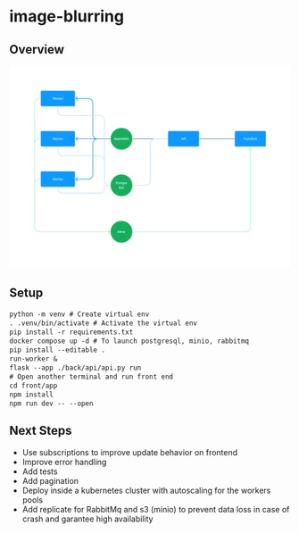 # image-blurring

## Overview

![Overview](overview.jpg)

## Setup

```
python -m venv # Create virtual env
. .venv/bin/activate # Activate the virtual env
pip install -r requirements.txt
docker compose up -d # To launch postgresql, minio, rabbitmq
pip install --editable .
run-worker &
flask --app ./back/api/api.py run
# Open another terminal and run front end
cd front/app
npm install
npm run dev -- --open
```

## Next Steps

- Use subscriptions to improve update behavior on frontend
- Improve error handling
- Add tests
- Add pagination
- Deploy inside a kubernetes cluster with autoscaling for the workers pools
- Add replicate for RabbitMq and s3 (minio) to prevent data loss in case of crash and garantee high availability
